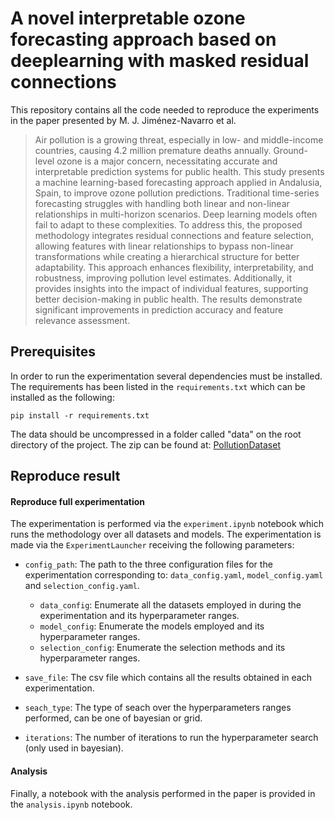 # A novel interpretable ozone forecasting approach based on deeplearning with masked residual connections

This repository contains all the code needed to reproduce the experiments in the paper presented by M. J. Jiménez-Navarro et al. 

> Air pollution is a growing threat, especially in low- and middle-income countries, causing 4.2 million premature deaths annually. Ground-level ozone is a major concern, necessitating accurate and interpretable prediction systems for public health. This study presents a machine learning-based forecasting approach applied in Andalusia, Spain, to improve ozone pollution predictions. Traditional time-series forecasting struggles with handling both linear and non-linear relationships in multi-horizon scenarios. Deep learning models often fail to adapt to these complexities. To address this, the proposed methodology integrates residual connections and feature selection, allowing features with linear relationships to bypass non-linear transformations while creating a hierarchical structure for better adaptability. This approach enhances flexibility, interpretability, and robustness, improving pollution level estimates. Additionally, it provides insights into the impact of individual features, supporting better decision-making in public health. The results demonstrate significant improvements in prediction accuracy and feature relevance assessment.

## Prerequisites

In order to run the experimentation several dependencies must be installed. The requirements has been listed in the `requirements.txt` which can be installed as the following:

```
pip install -r requirements.txt
```

The data should be uncompressed in a folder called "data" on the root directory of the project. The zip can be found at: [PollutionDataset](https://uses0-my.sharepoint.com/:u:/g/personal/mjimenez3_us_es/EVhnCJj0NHlNgFAqe5ncZTgBybUzicDoIS871Pc7IMHU4Q?e=xEWgab)

## Reproduce result

#### Reproduce full experimentation

The experimentation is performed via the `experiment.ipynb` notebook which runs the methodology over all datasets and models. The experimentation is made via the `ExperimentLauncher` receiving the following parameters:

* ``config_path``: The path to the three configuration files for the experimentation corresponding to: `data_config.yaml`, `model_config.yaml` and `selection_config.yaml`.
    * ``data_config``: Enumerate all the datasets employed in during the experimentation and its hyperparameter ranges.
    * ``model_config``: Enumerate the models employed and its hyperparameter ranges.
    * ``selection_config``: Enumerate the selection methods and its hyperparameter ranges.

* `save_file`: The csv file which contains all the results obtained in each experimentation.

* `seach_type`: The type of seach over the hyperparameters ranges performed, can be one of bayesian or grid.

* `iterations`: The number of iterations to run the hyperparameter search (only used in bayesian).

#### Analysis

Finally, a notebook with the analysis performed in the paper is provided in the `analysis.ipynb` notebook.

